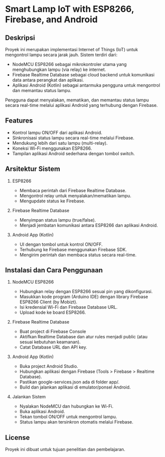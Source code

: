 # Smart Lamp IoT with ESP8266, Firebase, and Android
## Deskripsi

Proyek ini merupakan implementasi Internet of Things (IoT) untuk mengontrol lampu secara jarak jauh.
Sistem terdiri dari:

- NodeMCU ESP8266 sebagai mikrokontroler utama yang menghubungkan lampu (via relay) ke internet.
- Firebase Realtime Database sebagai cloud backend untuk komunikasi data antara perangkat dan aplikasi.
- Aplikasi Android (Kotlin) sebagai antarmuka pengguna untuk mengontrol dan memantau status lampu.

Pengguna dapat menyalakan, mematikan, dan memantau status lampu secara real-time melalui aplikasi Android yang terhubung dengan Firebase.

## Features

- Kontrol lampu ON/OFF dari aplikasi Android.
- Sinkronisasi status lampu secara real-time melalui Firebase.
- Mendukung lebih dari satu lampu (multi-relay).
- Koneksi Wi-Fi menggunakan ESP8266.
- Tampilan aplikasi Android sederhana dengan tombol switch.

## Arsitektur Sistem
1. ESP8266
    - Membaca perintah dari Firebase Realtime Database.
    - Mengontrol relay untuk menyalakan/mematikan lampu.
    - Mengupdate status ke Firebase.

2. Firebase Realtime Database
    - Menyimpan status lampu (true/false).
    - Menjadi jembatan komunikasi antara ESP8266 dan aplikasi Android.

3. Android App (Kotlin)
    - UI dengan tombol untuk kontrol ON/OFF.
    - Terhubung ke Firebase menggunakan Firebase SDK.
    - Mengirim perintah dan membaca status secara real-time.

## Instalasi dan Cara Penggunaan
1. NodeMCU ESP8266
    - Hubungkan relay dengan ESP8266 sesuai pin yang dikonfigurasi.
    - Masukkan kode program (Arduino IDE) dengan library Firebase ESP8266 Client (by Mobizt).
    - Isi kredensial Wi-Fi dan Firebase Database URL.
    - Upload kode ke board ESP8266.

2. Firebase Realtime Database
    - Buat project di Firebase Console
    - Aktifkan Realtime Database dan atur rules menjadi public (atau sesuai kebutuhan keamanan).
    - Catat Database URL dan API key.

3. Android App (Kotlin)
    - Buka project Android Studio.
    - Hubungkan aplikasi dengan Firebase (Tools > Firebase > Realtime Database).
    - Pastikan google-services.json ada di folder app/.
    - Build dan jalankan aplikasi di emulator/ponsel Android.

4. Jalankan Sistem
    - Nyalakan NodeMCU dan hubungkan ke Wi-Fi.
    - Buka aplikasi Android.
    - Tekan tombol ON/OFF untuk mengontrol lampu.
    - Status lampu akan tersinkron otomatis melalui Firebase.
    
## License
Proyek ini dibuat untuk tujuan penelitian dan pembelajaran.